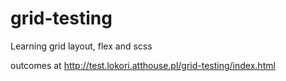 # grid-testing
Learning grid layout, flex and scss

outcomes at http://test.lokori.atthouse.pl/grid-testing/index.html 
